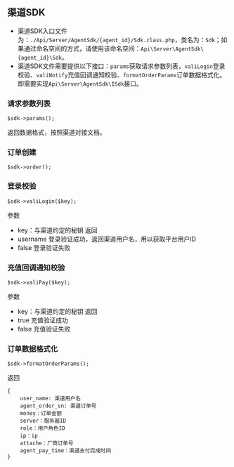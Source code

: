 ## 渠道SDK

- 渠道SDK入口文件为：`./Api/Server/AgentSdk/{agent_id}/Sdk.class.php`，类名为：`Sdk`；如果通过命名空间的方式，请使用该命名空间：`Api\Server\AgentSdk\{agent_id}\Sdk`。
- 渠道SDK文件需要提供以下接口：`params`获取请求参数列表，`valiLogin`登录校验、`valiNotify`充值回调通知校验、`formatOrderParams`订单数据格式化。即需要实现`Api\Server\AgentSdk\ISdk`接口。


### 请求参数列表
```
$sdk->params();
```
返回数据格式，按照渠道对接文档。

### 订单创建
```
$sdk->order();
```

### 登录校验
```
$sdk->valiLogin($key);
```
参数
- key：与渠道约定的秘钥
返回
- username 登录验证成功，返回渠道用户名，用以获取平台用户ID
- false 登录验证失败

### 充值回调通知校验
```
$sdk->valiPay($key);
```
参数
- key：与渠道约定的秘钥
返回
- true 充值验证成功
- false 充值验证失败

### 订单数据格式化
```
$sdk->formatOrderParams();
```
返回
```
{
    user_name: 渠道用户名
    agent_order_sn: 渠道订单号
    money：订单金额
    server：服务器ID
    role：用户角色ID
    ip：ip
    attache：厂商订单号
    agent_pay_time：渠道支付完成时间
}
```
